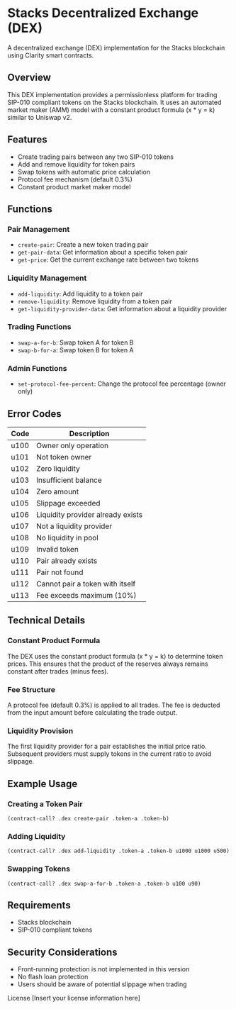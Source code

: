 # Stacks Decentralized Exchange (DEX)

A decentralized exchange (DEX) implementation for the Stacks blockchain using Clarity smart contracts.

## Overview

This DEX implementation provides a permissionless platform for trading SIP-010 compliant tokens on the Stacks blockchain. It uses an automated market maker (AMM) model with a constant product formula (x * y = k) similar to Uniswap v2.

## Features

- Create trading pairs between any two SIP-010 tokens
- Add and remove liquidity for token pairs
- Swap tokens with automatic price calculation
- Protocol fee mechanism (default 0.3%)
- Constant product market maker model

## Functions

### Pair Management

- `create-pair`: Create a new token trading pair
- `get-pair-data`: Get information about a specific token pair
- `get-price`: Get the current exchange rate between two tokens

### Liquidity Management

- `add-liquidity`: Add liquidity to a token pair
- `remove-liquidity`: Remove liquidity from a token pair
- `get-liquidity-provider-data`: Get information about a liquidity provider

### Trading Functions

- `swap-a-for-b`: Swap token A for token B
- `swap-b-for-a`: Swap token B for token A

### Admin Functions

- `set-protocol-fee-percent`: Change the protocol fee percentage (owner only)

## Error Codes

| Code | Description |
|------|-------------|
| u100 | Owner only operation |
| u101 | Not token owner |
| u102 | Zero liquidity |
| u103 | Insufficient balance |
| u104 | Zero amount |
| u105 | Slippage exceeded |
| u106 | Liquidity provider already exists |
| u107 | Not a liquidity provider |
| u108 | No liquidity in pool |
| u109 | Invalid token |
| u110 | Pair already exists |
| u111 | Pair not found |
| u112 | Cannot pair a token with itself |
| u113 | Fee exceeds maximum (10%) |

## Technical Details

### Constant Product Formula

The DEX uses the constant product formula (x * y = k) to determine token prices. This ensures that the product of the reserves always remains constant after trades (minus fees).

### Fee Structure

A protocol fee (default 0.3%) is applied to all trades. The fee is deducted from the input amount before calculating the trade output.

### Liquidity Provision

The first liquidity provider for a pair establishes the initial price ratio. Subsequent providers must supply tokens in the current ratio to avoid slippage.

## Example Usage

### Creating a Token Pair
```clarity
(contract-call? .dex create-pair .token-a .token-b)
```

### Adding Liquidity
```clarity
(contract-call? .dex add-liquidity .token-a .token-b u1000 u1000 u500)
```

### Swapping Tokens
```clarity
(contract-call? .dex swap-a-for-b .token-a .token-b u100 u90)
```

## Requirements

- Stacks blockchain
- SIP-010 compliant tokens

## Security Considerations

- Front-running protection is not implemented in this version
- No flash loan protection
- Users should be aware of potential slippage when trading

License
[Insert your license information here]
